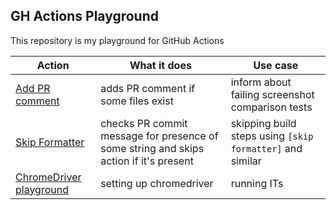 ## GH Actions Playground

This repository is my playground for GitHub Actions

Action | What it does | Use case
--- | --- | ---
[Add PR comment](https://github.com/MarcinVaadin/gh-actions-demos/blob/main/.github/workflows/pr-comment.yml) | adds PR comment if some files exist | inform about failing screenshot comparison tests
[Skip Formatter](https://github.com/MarcinVaadin/gh-actions-demos/blob/main/.github/workflows/formatter.yml) | checks PR commit message for presence of some string and skips action if it's present | skipping build steps using `[skip formatter]` and similar
[ChromeDriver playground](https://github.com/MarcinVaadin/gh-actions-demos/blob/main/.github/workflows/chrome-driver.yml) | setting up chromedriver | running ITs
